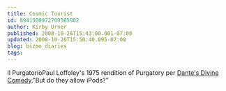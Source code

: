 ```yaml
---
title: Cosmic Tourist
id: 8941500972709505982
author: Kirby Urner
published: 2008-10-26T15:43:00.001-07:00
updated: 2008-10-26T15:50:40.095-07:00
blog: bizmo_diaries
tags: 
---
```


[](https://blogger.googleusercontent.com/img/b/R29vZ2xl/AVvXsEiRyvoxZomnXFbGOQL0yJwMaKRBlC15rfJ3FO2FX_JxKsBAC-JkB8D7BowyrFkWrKEvscLJ3CHuYzF4jNNBwWqNiqgweUzL_lvZyEAhhIAkGKFoRZjQzW_v7JU8ZFp_r9ONqNv1/s1600-h/laffoley_purgatorio_1975_xl.jpg)Il PurgatorioPaul Loffoley's 1975 rendition of Purgatory per [Dante's Divine Comedy](http://www.laffoleyarchive.com/laffoleys_paintings/dante_laffoley_triptych.html)."But do they allow iPods?"